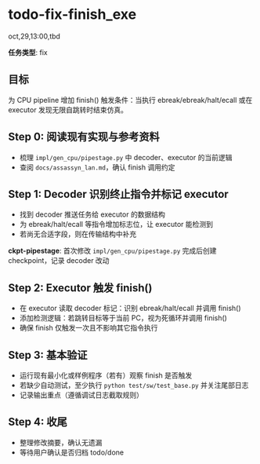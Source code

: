 # todo-fix-finish_exe

oct,29,13:00,tbd

**任务类型**: fix

## 目标

为 CPU pipeline 增加 finish() 触发条件：当执行 ebreak/ebreak/halt/ecall 或在 executor 发现无限自跳转时结束仿真。

## Step 0: 阅读现有实现与参考资料

- 梳理 `impl/gen_cpu/pipestage.py` 中 decoder、executor 的当前逻辑
- 查阅 `docs/assassyn_lan.md`，确认 finish 调用约定

## Step 1: Decoder 识别终止指令并标记 executor

- 找到 decoder 推送任务给 executor 的数据结构
- 为 ebreak/halt/ecall 等指令增加标志位，让 executor 能检测到
- 若尚无合适字段，则在传输结构中补充

**ckpt-pipestage**: 首次修改 `impl/gen_cpu/pipestage.py` 完成后创建 checkpoint，记录 decoder 改动

## Step 2: Executor 触发 finish()

- 在 executor 读取 decoder 标记：识别 ebreak/halt/ecall 并调用 finish()
- 添加检测逻辑：若跳转目标等于当前 PC，视为死循环并调用 finish()
- 确保 finish 仅触发一次且不影响其它指令执行

## Step 3: 基本验证

- 运行现有最小化或样例程序（若有）观察 finish 是否触发
- 若缺少自动测试，至少执行 `python test/sw/test_base.py` 并关注尾部日志
- 记录输出重点（遵循调试日志截取规则）

## Step 4: 收尾

- 整理修改摘要，确认无遗漏
- 等待用户确认是否归档 todo/done
